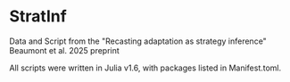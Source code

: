 # StratInf
Data and Script from the "Recasting adaptation as strategy inference" Beaumont et al. 2025 preprint

All scripts were written in Julia v1.6, with packages listed in Manifest.toml.
